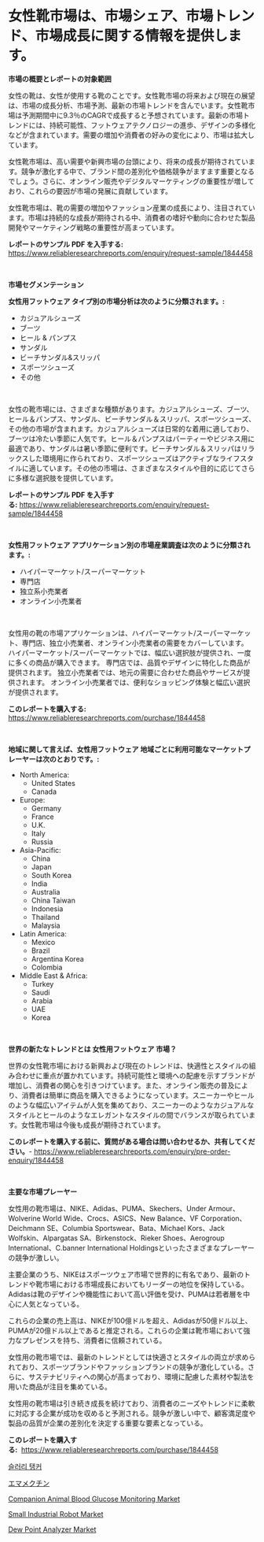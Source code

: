 <p><h1>女性靴市場は、市場シェア、市場トレンド、市場成長に関する情報を提供します。</h1></p><p><strong>市場の概要とレポートの対象範囲</strong></p>
<p><p>女性の靴は、女性が使用する靴のことです。女性靴市場の将来および現在の展望は、市場の成長分析、市場予測、最新の市場トレンドを含んでいます。女性靴市場は予測期間中に9.3％のCAGRで成長すると予想されています。最新の市場トレンドには、持続可能性、フットウェアテクノロジーの進歩、デザインの多様化などが含まれています。需要の増加や消費者の好みの変化により、市場は拡大しています。</p><p>女性靴市場は、高い需要や新興市場の台頭により、将来の成長が期待されています。競争が激化する中で、ブランド間の差別化や価格競争がますます重要となるでしょう。さらに、オンライン販売やデジタルマーケティングの重要性が増しており、これらの要因が市場の発展に貢献しています。</p><p>女性靴市場は、靴の需要の増加やファッション産業の成長により、注目されています。市場は持続的な成長が期待される中、消費者の嗜好や動向に合わせた製品開発やマーケティング戦略の重要性が高まっています。</p></p>
<p><strong>レポートのサンプル PDF を入手する:</strong> <a href="https://www.reliableresearchreports.com/enquiry/request-sample/1844458">https://www.reliableresearchreports.com/enquiry/request-sample/1844458</a></p>
<p>&nbsp;</p>
<p><strong>市場セグメンテーション</strong></p>
<p><strong>女性用フットウェア タイプ別の市場分析は次のように分類されます。:</strong></p>
<p><ul><li>カジュアルシューズ</li><li>ブーツ</li><li>ヒール & パンプス</li><li>サンダル</li><li>ビーチサンダル&スリッパ</li><li>スポーツシューズ</li><li>その他</li></ul></p>
<p>&nbsp;</p>
<p><p>女性の靴市場には、さまざまな種類があります。カジュアルシューズ、ブーツ、ヒール＆パンプス、サンダル、ビーチサンダル＆スリッパ、スポーツシューズ、その他の市場が含まれます。カジュアルシューズは日常的な着用に適しており、ブーツは冷たい季節に人気です。ヒール＆パンプスはパーティーやビジネス用に最適であり、サンダルは暑い季節に便利です。ビーチサンダル＆スリッパはリラックスした環境用に作られており、スポーツシューズはアクティブなライフスタイルに適しています。その他の市場は、さまざまなスタイルや目的に応じてさらに多様な選択肢を提供しています。</p></p>
<p><strong>レポートのサンプル PDF を入手する:</strong>&nbsp;<a href="https://www.reliableresearchreports.com/enquiry/request-sample/1844458">https://www.reliableresearchreports.com/enquiry/request-sample/1844458</a></p>
<p>&nbsp;</p>
<p><strong> 女性用フットウェア アプリケーション別の市場産業調査は次のように分類されます。:</strong></p>
<p><ul><li>ハイパーマーケット/スーパーマーケット</li><li>専門店</li><li>独立系小売業者</li><li>オンライン小売業者</li></ul></p>
<p>&nbsp;</p>
<p><p>女性用の靴の市場アプリケーションは、ハイパーマーケット/スーパーマーケット、専門店、独立小売業者、オンライン小売業者の需要をカバーしています。 ハイパーマーケット/スーパーマーケットでは、幅広い選択肢が提供され、一度に多くの商品が購入できます。 専門店では、品質やデザインに特化した商品が提供されます。 独立小売業者では、地元の需要に合わせた商品やサービスが提供されます。 オンライン小売業者では、便利なショッピング体験と幅広い選択が提供されます。</p></p>
<p><strong>このレポートを購入する:</strong>&nbsp; <a href="https://www.reliableresearchreports.com/purchase/1844458">https://www.reliableresearchreports.com/purchase/1844458</a></p>
<p>&nbsp;</p>
<p><strong>地域に関して言えば、女性用フットウェア 地域ごとに利用可能なマーケットプレーヤーは次のとおりです。:</strong></p>
<p><ul>
    <li>
        North America:
        <ul>
            <li>United States</li>
            <li>Canada</li>
        </ul>
    </li>
    <li>
        Europe:
        <ul>
            <li>Germany</li>
            <li>France</li>
            <li>U.K.</li>
            <li>Italy</li>
            <li>Russia</li>
        </ul>
    </li>
    <li>
        Asia-Pacific:
        <ul>
            <li>China</li>
            <li>Japan</li>
            <li>South Korea</li>
            <li>India</li>
            <li>Australia</li>
            <li>China Taiwan</li>
            <li>Indonesia</li>
            <li>Thailand</li>
            <li>Malaysia</li>
        </ul>
    </li>
    <li>
        Latin America:
        <ul>
            <li>Mexico</li>
            <li>Brazil</li>
            <li>Argentina Korea</li>
            <li>Colombia</li>
        </ul>
    </li>
    <li>
        Middle East & Africa:
        <ul>
            <li>Turkey</li>
            <li>Saudi</li>
            <li>Arabia</li>
            <li>UAE</li>
            <li>Korea</li>
        </ul>
    </li>
    </ul></p>
<p>&nbsp;</p>
<p><strong>世界の新たなトレンドとは 女性用フットウェア 市場？</strong></p>
<p><p>世界の女性靴市場における新興および現在のトレンドは、快適性とスタイルの組み合わせに重点が置かれています。持続可能性と環境への配慮を示すブランドが増加し、消費者の関心を引きつけています。また、オンライン販売の普及により、消費者は簡単に商品を購入できるようになっています。スニーカーやヒールのような幅広いアイテムが人気を集めており、スニーカーのようなカジュアルなスタイルとヒールのようなエレガントなスタイルの間でバランスが取られています。女性靴市場は今後も成長が期待されています。</p></p>
<p><strong>このレポートを購入する前に、質問がある場合は問い合わせるか、共有してください。</strong>- <a href="https://www.reliableresearchreports.com/enquiry/pre-order-enquiry/1844458">https://www.reliableresearchreports.com/enquiry/pre-order-enquiry/1844458</a></p>
<p>&nbsp;</p>
<p><strong>主要な市場プレーヤー</strong></p>
<p><p>女性用の靴市場は、NIKE、Adidas、PUMA、Skechers、Under Armour、Wolverine World Wide、Crocs、ASICS、New Balance、VF Corporation、Deichmann SE、Columbia Sportswear、Bata、Michael Kors、Jack Wolfskin、Alpargatas SA、Birkenstock、Rieker Shoes、Aerogroup International、C.banner International Holdingsといったさまざまなプレーヤーの競争が激しい。</p><p>主要企業のうち、NIKEはスポーツウェア市場で世界的に有名であり、最新のトレンドや靴市場における市場成長においてもリーダーの地位を保持している。Adidasは靴のデザインや機能性において高い評価を受け、PUMAは若者層を中心に人気となっている。</p><p>これらの企業の売上高は、NIKEが100億ドルを超え、Adidasが50億ドル以上、PUMAが20億ドル以上であると推定される。これらの企業は靴市場において強力なプレゼンスを持ち、消費者に信頼されている。</p><p>女性用の靴市場では、最新のトレンドとしては快適さとスタイルの両立が求められており、スポーツブランドやファッションブランドの競争が激化している。さらに、サステナビリティへの関心が高まっており、環境に配慮した素材や製法を用いた商品が注目を集めている。</p><p>女性用の靴市場は引き続き成長を続けており、消費者のニーズやトレンドに柔軟に対応する企業が成功を収めると予測される。競争が激しい中で、顧客満足度や製品の品質が企業の差別化を決定する重要な要素となっている。</p></p>
<p><strong>このレポートを購入する:</strong>&nbsp;&nbsp;<a href="https://www.reliableresearchreports.com/purchase/1844458">https://www.reliableresearchreports.com/purchase/1844458</a></p>
<p><p><a href="https://medium.com/@tracycui_1231/%EC%8A%AC%EB%9F%AC%EB%A6%AC-%ED%83%B1%EC%BB%A4-%EC%8B%9C%EC%9E%A5-%EA%B7%9C%EB%AA%A8-%EC%8B%9C%EC%9E%A5-%EC%A0%84%EB%A7%9D-%EB%B0%8F-%EC%8B%9C%EC%9E%A5-%EC%98%88%EC%B8%A1-2024%EB%85%84%EB%B6%80%ED%84%B0-2031%EB%85%84%EA%B9%8C%EC%A7%80-8607aa553ce5">슬러리 탱커</a></p><p><a href="https://medium.com/@andmartmello/%E3%82%A8%E3%83%9E%E3%83%A1%E3%82%AF%E3%83%81%E3%83%B3%E5%B8%82%E5%A0%B4-%E5%B8%82%E5%A0%B4%E3%82%B7%E3%82%A7%E3%82%A2-%E5%B8%82%E5%A0%B4%E5%8B%95%E5%90%91-%E3%81%9D%E3%81%97%E3%81%A6%E5%B0%86%E6%9D%A5%E3%81%AE%E6%88%90%E9%95%B7%E3%82%92%E6%8E%A2%E3%82%8B-0bd38864910c">エマメクチン</a></p><p><a href="https://github.com/Sarissaschmalingtr6fz2739/Market-Research-Report-List-1/blob/main/companion-animal-blood-glucose-monitoring-market.md">Companion Animal Blood Glucose Monitoring Market</a></p><p><a href="https://view.publitas.com/reportprime-1/small-industrial-robot-market-provides-a-comprehensive-analysis-including-a-macro-overview-of-the-market-as-well-as-micro-details-such-as-market-size-and-competitive-landscape/">Small Industrial Robot Market</a></p><p><a href="https://view.publitas.com/reportprime-1/dew-point-analyzer-market-size-2024-2031-global-industrial-analysis-key-geographical-regions-market-share-top-key-players-product-types-and-forecast-research-report/">Dew Point Analyzer Market</a></p></p>